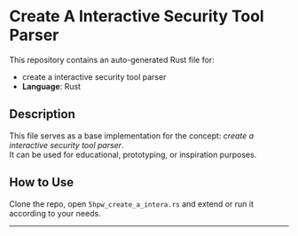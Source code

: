# Create A Interactive Security Tool Parser

This repository contains an auto-generated Rust file for:

- create a interactive security tool parser
- **Language**: Rust

## Description

This file serves as a base implementation for the concept: *create a interactive security tool parser*.  
It can be used for educational, prototyping, or inspiration purposes.

## How to Use

Clone the repo, open `5hpw_create_a_intera.rs` and extend or run it according to your needs.

---


